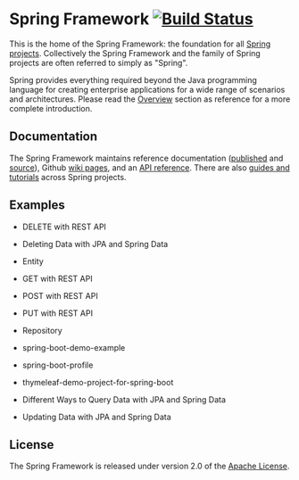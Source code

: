 # Spring Framework [![Build Status](https://ci.spring.io/api/v1/teams/spring-framework/pipelines/spring-framework-5.3.x/jobs/build/badge)](https://ci.spring.io/teams/spring-framework/pipelines/spring-framework-5.3.x?groups=Build")

This is the home of the Spring Framework: the foundation for all [Spring projects](https://spring.io/projects). Collectively the Spring Framework and the family of Spring projects are often referred to simply as "Spring". 

Spring provides everything required beyond the Java programming language for creating enterprise applications for a wide range of scenarios and architectures. Please read the [Overview](https://docs.spring.io/spring/docs/current/spring-framework-reference/overview.html#spring-introduction) section as reference for a more complete introduction.

## Documentation

The Spring Framework maintains reference documentation ([published](https://docs.spring.io/spring-framework/docs/current/spring-framework-reference/) and [source](src/docs/asciidoc)), Github [wiki pages](https://github.com/spring-projects/spring-framework/wiki), and an
[API reference](https://docs.spring.io/spring-framework/docs/current/javadoc-api/). There are also [guides and tutorials](https://spring.io/guides) across Spring projects.

## Examples

- DELETE with REST API

- Deleting Data with JPA and Spring Data

- Entity

- GET with REST API

- POST with REST API

- PUT with REST API

- Repository

- spring-boot-demo-example

- spring-boot-profile

- thymeleaf-demo-project-for-spring-boot

- Different Ways to Query Data with JPA and Spring Data

- Updating Data with JPA and Spring Data

## License

The Spring Framework is released under version 2.0 of the [Apache License](https://www.apache.org/licenses/LICENSE-2.0).
